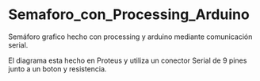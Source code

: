 # Semaforo_con_Processing_Arduino
Semáforo grafico hecho con processing y arduino mediante comunicación serial. 

El diagrama esta hecho en Proteus y utiliza un conector Serial de 9 pines junto a un boton y resistencia.
